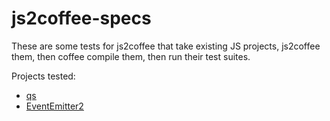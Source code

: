 # js2coffee-specs

These are some tests for js2coffee that take existing JS projects, js2coffee 
them, then coffee compile them, then run their test suites.

Projects tested:

 * [qs]
 * [EventEmitter2]

[qs]: https://github.com/hapijs/qs
[EventEmitter2]: https://github.com/asyncly/EventEmitter2
